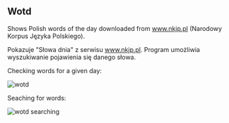 ﻿## Wotd

Shows Polish words of the day downloaded from www.nkjp.pl (Narodowy Korpus Języka Polskiego).

Pokazuje "Słowa dnia" z serwisu www.nkjp.pl. Program umożliwia wyszukiwanie pojawienia się danego słowa.

Checking words for a given day:

![wotd](http://if.pw.edu.pl/~ludwik/wotd.png)

Seaching for words:

![wotd searching](http://if.pw.edu.pl/~ludwik/wotd_prezydencja.png)